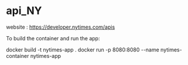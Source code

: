 # api_NY

website : https://developer.nytimes.com/apis


To build the container and run the app:

docker build -t nytimes-app .
docker run -p 8080:8080 --name nytimes-container nytimes-app
